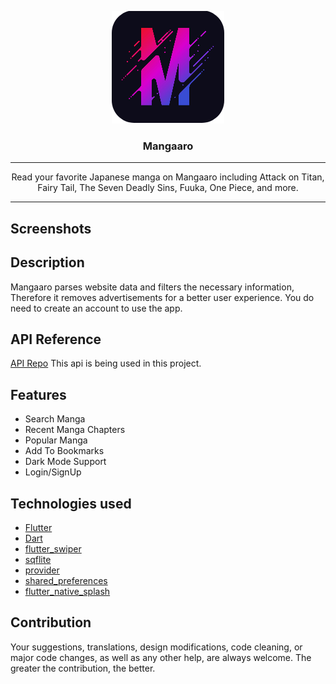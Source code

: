 <p align="center">
 <img src="assets/favico/logo180x180.png" alt="Mangaaro"></a>
</p>

<h3 align="center">Mangaaro</h3>

---

<p align = "center">Read your favorite Japanese manga on Mangaaro including Attack on Titan, Fairy Tail, The Seven Deadly Sins, Fuuka, One Piece, and more.</p>

---

</b>

## Screenshots

<!-- [<img src="assets/screenshots/screenshot1.png" width=160>](assets/screenshots/screenshot1.png)
[<img src="assets/screenshots/screenshot2.png" width=160>](assets/screenshots/screenshot2.png)
[<img src="assets/screenshots/screenshot3.png" width=160>](assets/screenshots/screenshot3.png)
[<img src="assets/screenshots/screenshot4.png" width=160>](assets/screenshots/screenshot4.png)
[<img src="assets/screenshots/screenshot5.png" width=160>](assets/screenshots/screenshot5.png)
[<img src="assets/screenshots/screenshot6.png" width=160>](assets/screenshots/screenshot6.png)
[<img src="assets/screenshots/screenshot1.1.png" width=160>](assets/screenshots/screenshot1.1.png)
[<img src="assets/screenshots/screenshot2.1.png" width=160>](assets/screenshots/screenshot2.1.png)
[<img src="assets/screenshots/screenshot3.1.png" width=160>](assets/screenshots/screenshot3.1.png)
[<img src="assets/screenshots/screenshot4.1.png" width=160>](assets/screenshots/screenshot4.1.png)
[<img src="assets/screenshots/screenshot5.1.png" width=160>](assets/screenshots/screenshot5.1.png)
[<img src="assets/screenshots/screenshot6.1.png" width=160>](assets/screenshots/screenshot6.1.png) -->

## Description

Mangaaro parses website data and filters the necessary information, Therefore it removes advertisements for a better user experience. You do need to create an account to use the app.

## API Reference
[API Repo](https://github.com/DevilKing2133/Manga-Reading-App-Mangaaro-) This api is being used in this project.

## Features

- Search Manga
- Recent Manga Chapters
- Popular Manga
- Add To Bookmarks
- Dark Mode Support
- Login/SignUp


## Technologies used

- [Flutter](https://docs.flutter.dev/)
- [Dart](https://dart.dev/)
- [flutter_swiper](https://pub.dev/packages/flutter_swiper)
- [sqflite](https://pub.dev/packages/sqflite)
- [provider](https://pub.dev/packages/provider)
- [shared_preferences](https://pub.dev/packages/shared_preferences)
- [flutter_native_splash](https://pub.dev/packages/flutter_native_splash)

## Contribution

Your suggestions, translations, design modifications, code cleaning, or major code changes, as well as any other help, are always welcome. The greater the contribution, the better.


